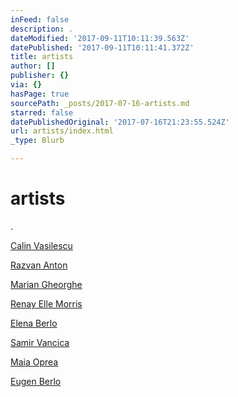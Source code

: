 ```yaml
---
inFeed: false
description: .
dateModified: '2017-09-11T10:11:39.563Z'
datePublished: '2017-09-11T10:11:41.372Z'
title: artists
author: []
publisher: {}
via: {}
hasPage: true
sourcePath: _posts/2017-07-16-artists.md
starred: false
datePublishedOriginal: '2017-07-16T21:23:55.524Z'
url: artists/index.html
_type: Blurb

---
```

# artists

.

[Calin Vasilescu][0]

[Razvan Anton][1]

[Marian Gheorghe][2]

[Renay Elle Morris][3]

[Elena Berlo][4]

[Samir Vancica][5]

[Maia Oprea][6]

[Eugen Berlo][7]

[0]: https://uap.ro/e-vaporatus-orizont/
[1]: https://www.artsy.net/artist/razvan-anton
[2]: http://mariangheorghe.com/
[3]: http://www.renayellemorris.com/
[4]: http://www.elenaberlo.com/
[5]: http://samirmihail.weebly.com/
[6]: http://www.maiaoprea.ro/en/
[7]: http://berlo.net/genu-berlo/